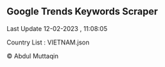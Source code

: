 

## Google Trends Keywords Scraper 
 
Last Update 12-02-2023 , 11:08:05

Country List :
VIETNAM.json



© Abdul Muttaqin 
